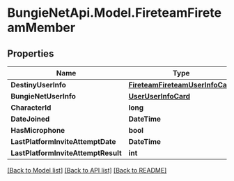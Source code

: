 
# BungieNetApi.Model.FireteamFireteamMember

## Properties

Name | Type | Description | Notes
------------ | ------------- | ------------- | -------------
**DestinyUserInfo** | [**FireteamFireteamUserInfoCard**](FireteamFireteamUserInfoCard.md) |  | [optional] 
**BungieNetUserInfo** | [**UserUserInfoCard**](UserUserInfoCard.md) |  | [optional] 
**CharacterId** | **long** |  | [optional] 
**DateJoined** | **DateTime** |  | [optional] 
**HasMicrophone** | **bool** |  | [optional] 
**LastPlatformInviteAttemptDate** | **DateTime** |  | [optional] 
**LastPlatformInviteAttemptResult** | **int** |  | [optional] 

[[Back to Model list]](../README.md#documentation-for-models)
[[Back to API list]](../README.md#documentation-for-api-endpoints)
[[Back to README]](../README.md)

